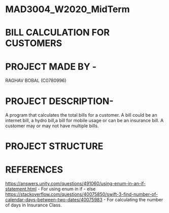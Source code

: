 # MAD3004_W2020_MidTerm
# BILL CALCULATION FOR CUSTOMERS 
# PROJECT MADE BY -
RAGHAV BOBAL (C0780996)
# PROJECT DESCRIPTION-
A program that calculates the total bills for a customer. A bill could be an internet bill, a hydro bill,a bill for mobile usage or can be an insurance bill. A customer may or may not have multiple bills.
# PROJECT STRUCTURE


# REFERENCES 
https://answers.unity.com/questions/491060/using-enum-in-an-if-statement.html - For using enum in if - else
https://stackoverflow.com/questions/40075850/swift-3-find-number-of-calendar-days-between-two-dates/40075983 - For calculating the number of days in Insurance Class.
